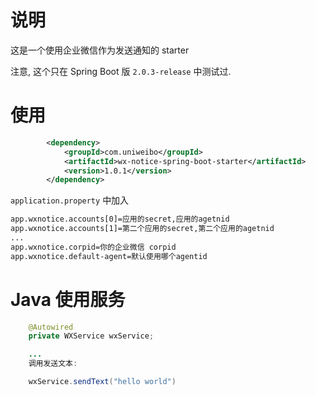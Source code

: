 # 说明

这是一个使用企业微信作为发送通知的 starter

注意, 这个只在 Spring Boot 版 `2.0.3-release` 中测试过.

# 使用

```xml
        <dependency>
            <groupId>com.uniweibo</groupId>
            <artifactId>wx-notice-spring-boot-starter</artifactId>
            <version>1.0.1</version>
        </dependency>
```


`application.property` 中加入

```bash
app.wxnotice.accounts[0]=应用的secret,应用的agetnid
app.wxnotice.accounts[1]=第二个应用的secret,第二个应用的agetnid
...
app.wxnotice.corpid=你的企业微信 corpid
app.wxnotice.default-agent=默认使用哪个agentid
```

# Java 使用服务


```java
    @Autowired
    private WXService wxService;

    ...
    调用发送文本:

    wxService.sendText("hello world")
```